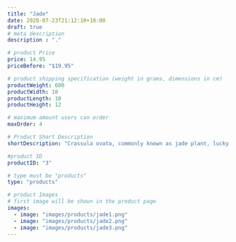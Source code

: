 ```yaml
---
title: "Jade"
date: 2020-07-23T21:12:10+10:00
draft: true
# meta description
description : "."

# product Price
price: 14.95
priceBefore: "$19.95"

# product shipping specification (weight in grams, dimensions in cm)
productWeight: 600
productWidth: 10
productLength: 10
productHeight: 12

# maximum amount users can order
maxOrder: 4

# Product Short Description
shortDescription: "Crassula ovata, commonly known as jade plant, lucky plant, money plant or money tree, is a succulent plant with small pink or white flowers that is native to the KwaZulu-Natal and Eastern Cape provinces of South Africa, and Mozambique."

#product ID
productID: "3"

# type must be "products"
type: "products"

# product Images
# first image will be shown in the product page
images:
  - image: "images/products/jade1.png"
  - image: "images/products/jade2.png"
  - image: "images/products/jade3.png"
---
```

